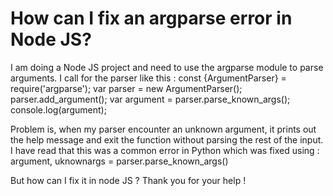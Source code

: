 
# How can I fix an argparse error in Node JS?

I am doing a Node JS project and need to use the argparse module to parse arguments. I call for the parser like this :
const {ArgumentParser} = require('argparse');
var parser = new ArgumentParser();
parser.add_argument(<argument>);
var argument = parser.parse_known_args();
console.log(argument);

Problem is, when my parser encounter an unknown argument, it prints out the help message and exit the function without parsing the rest of the input.
I have read that this was a common error in Python which was fixed using :
argument, uknownargs = parser.parse_known_args()

But how can I fix it in node JS ?
Thank you for your help !

        